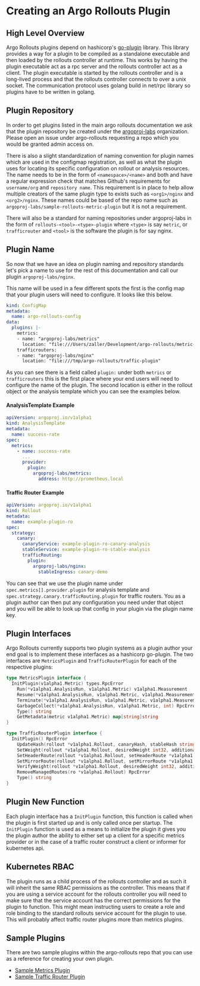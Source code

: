 # Creating an Argo Rollouts Plugin

## High Level Overview

Argo Rollouts plugins depend on hashicorp's [go-plugin](https://github.com/hashicorp/go-plugin) library. This library 
provides a way for a plugin to be compiled as a standalone executable and then loaded by the rollouts controller at runtime.
This works by having the plugin executable act as a rpc server and the rollouts controller act as a client. The plugin executable
is started by the rollouts controller and is a long-lived process and that the rollouts controller connects to over a unix socket.
The communication protocol uses golang build in net/rpc library so plugins have to be written in golang.

## Plugin Repository

In order to get plugins listed in the main argo rollouts documentation we ask that the plugin repository be created under
the [argoproj-labs](https://github.com/argoproj-labs) organization. Please open an issue under argo-rollouts requesting a 
repo which you would be granted admin access on. 

There is also a slight standardization of naming convention for plugin names which are used in the configmap registration,
as well as what the plugin uses for locating its specific configuration on rollout or analysis resources. The name
needs to be in the form of `<namespace>/<name>` and both <namespace> and <name> have a regular expression check
that matches Github's requirements for `username/org` and `repository name`. This requirement is in place to help allow multiple creators
of the same plugin type to exists such as `<org1>/nginx` and `<org2>/nginx`. These names could be based of the repo name 
such as `argoproj-labs/sample-rollouts-metric-plugin` but it is not a requirement. 

There will also be a standard for naming repositories under argoproj-labs in the form of `rollouts-<tool>-<type>-plugin`
where `<type>` is say `metric`, or `trafficrouter` and `<tool>` is the software the plugin is for say nginx.

## Plugin Name

So now that we have an idea on plugin naming and repository standards let's pick a name to use for the rest of this 
documentation and call our plugin `argoproj-labs/nginx`.

This name will be used in a few different spots the first is the config map that your plugin users will need to configure.
It looks like this below.

```yaml
kind: ConfigMap
metadata:
  name: argo-rollouts-config
data:
  plugins: |-
    metrics:
    - name: "argoproj-labs/metrics"
      location: "file:///Users/zaller/Development/argo-rollouts/metric-plugin"
    trafficrouters:
    - name: "argoproj-labs/nginx"
      location: "file:///tmp/argo-rollouts/traffic-plugin"
```

As you can see there is a field called `plugin:` under both `metrics` or `trafficrouters` this is the first place where your
end users will need to configure the name of the plugin. The second location is either in the rollout object or the analysis
template which you can see the examples below.

#### AnalysisTemplate Example
```yaml
apiVersion: argoproj.io/v1alpha1
kind: AnalysisTemplate
metadata:
  name: success-rate
spec:
  metrics:
    - name: success-rate
      ...
      provider:
        plugin:
          argoproj-labs/metrics:
            address: http://prometheus.local
```

#### Traffic Router Example
```yaml
apiVersion: argoproj.io/v1alpha1
kind: Rollout
metadata:
  name: example-plugin-ro
spec:
  strategy:
    canary:
      canaryService: example-plugin-ro-canary-analysis
      stableService: example-plugin-ro-stable-analysis
      trafficRouting:
        plugin:
          argoproj-labs/nginx:
            stableIngress: canary-demo
```

You can see that we use the plugin name under `spec.metrics[].provider.plugin` for analysis template and `spec.strategy.canary.trafficRouting.plugin`
for traffic routers. You as a plugin author can then put any configuration you need under that object and you will be able to
look up that config in your plugin via the plugin name key.

## Plugin Interfaces

Argo Rollouts currently supports two plugin systems as a plugin author your end goal is to implement these interfaces as
a hashicorp go-plugin. The two interfaces are `MetricsPlugin` and `TrafficRouterPlugin` for each of the respective plugins:

```go
type MetricsPlugin interface {
  InitPlugin(v1alpha1.Metric) types.RpcError
	Run(*v1alpha1.AnalysisRun, v1alpha1.Metric) v1alpha1.Measurement
	Resume(*v1alpha1.AnalysisRun, v1alpha1.Metric, v1alpha1.Measurement) v1alpha1.Measurement
	Terminate(*v1alpha1.AnalysisRun, v1alpha1.Metric, v1alpha1.Measurement) v1alpha1.Measurement
	GarbageCollect(*v1alpha1.AnalysisRun, v1alpha1.Metric, int) RpcError
	Type() string
	GetMetadata(metric v1alpha1.Metric) map[string]string
}

type TrafficRouterPlugin interface {
  InitPlugin() RpcError
	UpdateHash(rollout *v1alpha1.Rollout, canaryHash, stableHash string, additionalDestinations []v1alpha1.WeightDestination) RpcError
	SetWeight(rollout *v1alpha1.Rollout, desiredWeight int32, additionalDestinations []v1alpha1.WeightDestination) RpcError
	SetHeaderRoute(rollout *v1alpha1.Rollout, setHeaderRoute *v1alpha1.SetHeaderRoute) RpcError
	SetMirrorRoute(rollout *v1alpha1.Rollout, setMirrorRoute *v1alpha1.SetMirrorRoute) RpcError
	VerifyWeight(rollout *v1alpha1.Rollout, desiredWeight int32, additionalDestinations []v1alpha1.WeightDestination) (*bool, RpcError)
	RemoveManagedRoutes(ro *v1alpha1.Rollout) RpcError
	Type() string
}
```

## Plugin New Function

Each plugin interface has a `InitPlugin` function, this function is called when the plugin is first started up and is only called 
once per startup. The `InitPlugin` function is used as a means to initialize the plugin it gives you the plugin author the ability 
to either set up a client for a specific metrics provider or in the case of a traffic router construct a client or informer 
for kubernetes api.

## Kubernetes RBAC

The plugin runs as a child process of the rollouts controller and as such it will inherit the same RBAC permissions as the
controller. This means that if you are using a service account for the rollouts controller you will need to make sure that
the service account has the correct permissions for the plugin to function. This might mean instructing users to create a role
and role binding to the standard rollouts service account for the plugin to use. This will probably affect traffic router 
plugins more than metrics plugins.

## Sample Plugins

There are two sample plugins within the argo-rollouts repo that you can use as a reference for creating your own plugin.

* [Sample Metrics Plugin](https://github.com/argoproj/argo-rollouts/tree/master/test/cmd/sample-metrics-plugin)
* [Sample Traffic Router Plugin](https://github.com/argoproj/argo-rollouts/tree/master/test/cmd/sample-trafficrouter-plugin)
